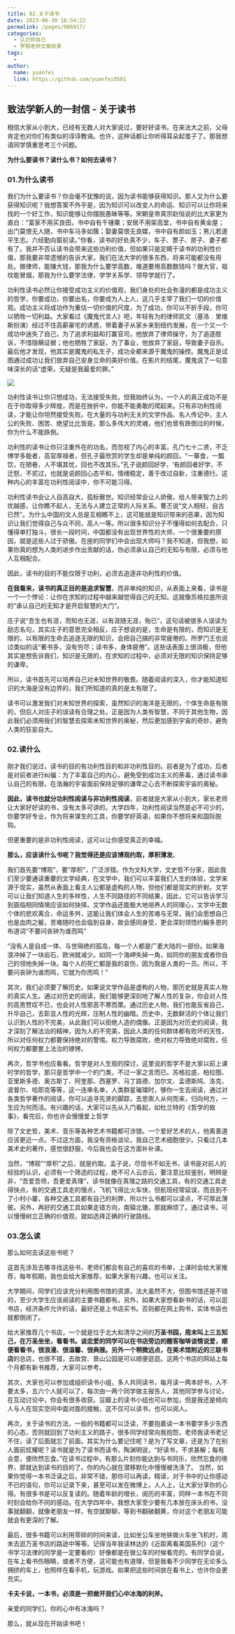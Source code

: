 ```yaml
---
title: 02.关于读书
date: 2023-06-30 16:54:22
permalink: /pages/986917/
categories:
  - 认识你自己
  - 罗翔老师文章收录
tags:
  - 
author: 
  name: yuanfei
  link: https://github.com/yuanfei0501
---
```

## 致法学新人的一封信 - 关于读书
相信大家从小到大，已经有无数人对大家说过，要好好读书。在来法大之前，父母肯定也对你们有类似的谆谆教诲。也许，这种话都让你听得耳朵起茧子了。那我想请同学慎重思考三个问题。

**为什么要读书？读什么书？如何去读书？**

### 01.为什么读书

​		我们为什么要读书？你会毫不犹豫的说，因为读书能够获得知识。那人又为什么要获得知识呢？我想答案不外乎是，因为知识可以改变人的命运、知识可以让你将来找的一个好工作，知识能够让你摆脱愚昧等等。宋朝皇帝真宗赵恒说的比大家更为直白：“富家不用买良田，书中自有千锺粟；安居不用架高堂，书中自有黄金屋；出门莫恨无人随，书中车马多如簇；娶妻莫恨无良媒，书中自有颜如玉；男儿若遂平生志。六经勤向窗前读。”你看，读书的好处真不少，车子、票子、房子、妻子都有了。
​		我并不否认读书会带来这些功利价值，但如果只是定睛于读书的功利性价值，那我要非常遗憾的告诉大家，我们在法大学的很多东西，将来可能都没有用处。做律师，能赚大钱，那我为什么要学高数，难道要用高数数钱吗？做大官，祖坟能冒烟，那我为什么要学法律，学学关系学、领导学就行了。

​		功利性读书必然让你接受成功主义的价值观，我们身处的社会弥漫的都是成功主义的哲学，你要成功，你要出名，你要成为人上人，这几乎主宰了我们一切的价值观。成功主义将成功作为重估一切价值的尺度，为了成功，你可以不折手段，你可以牺牲一切利益。大家看过《魔鬼代言人》吧，年轻有为的律师凯文（基洛﹒里维斯扮演）经过不住高薪豪宅的诱惑，带着妻子从家乡来到纽约发展，在一个又一个成功中迷失了自己，为了追求利益和打赢官司，他放弃了律师操守，为了追逐胜诉，不惜隐瞒证据；他也牺牲了家庭，为了事业，他放弃了家庭，导致妻子自杀。最后他才发现，他其实是魔鬼的私生子，成功全都来源于魔鬼的操控。魔鬼正是试图通过成功让我们放弃自己安身立命的美好价值。在影片的结尾，魔鬼说了一句意味深长的话“虚荣，无疑是我最爱的罪。”

![](./pic/snipaste20220523_093501.jpg)

​		功利性读书让你只想成功，无法接受失败。但我始终认为，一个人的真正成功不是在于你取得多少辉煌，而是在挫折中，你能不能勇敢的爬起来。只有非功利性阅读，才能让你坦然接受失败。在大量的与功利无关的文学作品、名人传记中，主人公的失败、困苦、绝望比比皆是。那么多伟大的灵魂，他们也曾有跌倒过的时候，你为什么不能跌倒。

​		功利性的读书让你只注重外在的功名，而忽视了内心的丰富。孔门七十二贤，不乏博学多能者，高官厚禄者，但孔子最欣赏的学生却是单纯的颜回，“一箪食，一瓢饮，在陋巷，人不堪其忧，回也不改其乐。”孔子说颜回好学，‘有颜回者好学，不迁怒，不贰过，也就是说颜回心态平和，情绪稳定，善于改过自新，注重德行。这种内心的丰富在功利性阅读中，你不可能习得。

​		功利性读书会让人自高自大，孤标傲世。知识经常会让人骄傲，给人带来智力上的优越感，让你瞧不起人，无法与人建立正常的人际关系。曹丕说“文人相轻，自古已然”。为什么中国的文人总是互相瞧不上，这可能就是知识带来的恶果，因为知识让我们觉得自己与众不同，高人一等。所以很多知识分子不懂得如何去配合，只懂得单打独斗，很长一段时间，中国都没有出现世界性的大师，一个很重要的原因，就是这些人过于骄傲。在座的同学们中会出现大师吗？我不知道，但我想，如果你真的想为人类的进步作出贡献的话，你必须承认自己的无知与有限，必须与他人互相配合。

因此，读书的目的不能仅限于功利，必须去追逐非功利性的价值。

**在我看来，读书的真正目的是追求智慧**，而非单纯的知识，从表面上来看，读书是一个一个悖论：让你在求知的过程中越来越觉得自己的无知。这就像苏格拉底所说的“承认自己的无知才是开启智慧的大门”。

庄子说“吾生也有涯，而知也无涯，以有涯随无涯，殆已”，这句话被很多人误读为励志名句，其实庄子的意思完全相反，庄子想说的是，生命是有限的，而知识是无限的，以有限的生命去追逐无限的知识，会把自己搞的非常疲倦的。所罗门王也说过类似的话“著书多，没有穷尽；读书多，身体疲倦”。这些话表面上很消极，但他其实是想告诉我们，知识是无限的，在求知的过程中，必须对无限的知识保持足够的谦卑。

所以，读书首先可以培养自己对未知世界的敬畏。随着阅读的深入，你才能知道知识的大海是没有边界的，我们所知道的真的是太有限了。

读书可以激发我们对未知世界的探索，虽然知识的海洋是无限的，个体生命是有限的，但后人对庄子的误读有合理之处。正是因为人类有智慧，不同于其他生物，因此我们必须用我们的智慧去探索未知世界的奥秘，然后更加感到宇宙的奇妙，避免人类的狂妄自大。

### 02.读什么

刚才我们说过，读书的目的有功利性目的和非功利性目的。前者是为了成功，后者是对前者进行纠偏：为了丰富自己的内心，避免受到成功主义的荼毒，通过读书承认自己的有限，在浩瀚的宇宙面前保持足够的谦卑之心去不断探索宇宙的奥秘。

**因此，读书也就分功利性阅读与非功利性阅读**，前者就是大家从小到大，家长老师让大家好好读的书，没有太多可讲的。大学四年，功利性阅读当然是必不可少的，你要学好专业，作为将来谋生的工具，你要学好英语，如果你不想将来和国际脱钩。

但更重要的是非功利性阅读，这可以让你感受真正的幸福。

**那么，应该读什么书呢？我觉得还是应该博观约取，厚积薄发**。

​		我们首先要“博观”，要“厚积”，广泛涉猎。作为文科大学，文史哲不分家，因此我们至少要通读重要的文学经典，在文学中，我们可以丰富我们人生的体验，文学来源于现实，虽然从表面上看主人公都是虚构的人物，但他们都是现实的折射。文学可以让我们知道人生的多样性，人生不同路径的不同结果，因此，它可以告诉学习到面临相同情境应该如何抉择。文学作品还能极大地培养人的同理心，文学中无数个体的悲欢离合，命运多舛，这能让我们体会人生的苦难与无常，我们会思想自己也是血肉之躯，苦难随时也会临到自身，故会感同身受，更会深刻领悟约翰多恩的布道词“不要问丧钟为谁而鸣”

“没有人是自成一体、与世隔绝的孤岛，每一个人都是广袤大陆的一部份。如果海浪冲掉了一块岩石，欧洲就减少。如同一个海岬失掉一角，如同你的朋友或者你自己的领地失掉一块。每个人的死亡都是我的哀伤，因为我是人类的一员。所以，不要问丧钟为谁而鸣，它就为你而鸣！”

​		其次，我们必须要了解历史。如果说文学作品是虚构的人物，那历史就是真实人物的真实人生。通过对历史的阅读，我们能够更深刻地了解人性的复杂，你会对人性的高贵赞叹不已，也会对人性邪恶不寒而栗。通过历史人物，我们也能反省自己，升华自己，去彰显人性的光辉，压制人性的幽暗。历史中，无数鲜活的个体让我们认识到人性的不完美，从此我们可以拒绝人造的偶像。正是因为对历史的阅读，我才深刻了解法治的精神，因为人的不完美，因此人类的任何群体都有败坏的天性，所以对任何权力都要保持绝对的警惕。权力导致腐败，绝对权力导致绝对腐败，任何权力都要套上法治的镣铐。

​		再次，哲学书也应看看。哲学是对人生观的探讨，这里说的哲学不是大家以前上课时学的哲学，那只是哲学中一个的门类，不过一家之言而已。苏格拉底、柏拉图、亚里斯多德、奥古斯丁、阿奎那、西塞罗、马丁路德、加尔文、孟德斯鸠、洛克、波普尔、哈耶克等等，这一连串名单，人类群星璀璨时，够你一生去阅读，通过对各类哲学著作的阅读，你可以追寻先贤的脚踪，去思索人从何而来，归向何方，一生应为何而活。有兴趣的话，大家可以先从入门看起，如杜兰特的《哲学的故事》，看完后，你也许会慢慢爱上哲学

除了文史哲，美术、音乐等各种艺术书籍都可涉猎。一个爱好艺术的人，他离善道应该更近一点。不过这方面，我没有资格谈论，我自己艺术细胞很少。只看过几本美术史的著作，感觉很舒服，今后我也会在这方面补补课。

当然，“博观”“厚积”之后，就是约取。孟子说，尽信书不如无书，读书是对前人的经验的认识，必须有一个筛选的过程，绝不可人云亦云，要注意比较鉴别，明辨是非，“吾爱吾师，吾更爱真理”，读书就像在真理之路的交通工具，有的交通工具走得快点，有的交通工具走的慢点，飞机飞得比火车快，但航班经常延误，而且到不了小村小寨，各种交通工具都有自己的利弊，所以什么书都可以读点，不可厚此薄彼。另外，再好的交通工具如果走错方向，南辕北辙，那就麻烦了。通过读书，可以慢慢树立正确的价值观，就如选择正确的行驶路线。

### 03.怎么读
那么如何去读这些书呢？

这首先涉及去哪寻找这些书，老师们都会有自己的喜欢的书单，上课时会给大家推荐，每年假期，我也会给大家推荐，如果大家有兴趣，也可以关注。

大学期间，同学们应该充分利用图书馆的资源，法大虽然不大，但图书馆还是不错的，至少大学生应该阅读的主要书籍都有。另外，如果大家想看新书的话，可以逛书店，经济条件允许的话，最好还是上书店买书。否则都在网上购书，实体书店也就都倒闭了。

​		给大家推荐几个书店，一个就是位于北大和清华之间的**万圣书园，**周末叫上三五知己，在万圣坐坐，看看书。谈恋爱的同学可以在书店旁边的醒客咖啡谈情说爱，顺便看看书，很浪漫、很温馨、很典雅。另外一个稍微远点，在美术馆附近的**三联书店**的总店，也很不错，去故宫、景山公园是可以顺便逛逛。这两个书店的网站上每个月都有新书推荐，大家可以参考。

​		其次，大家也可以参加或组织读书小组，多人共同读书，每月读一两本好书，人不要太多，五六个人就可以了，每次由一两个同学做主报告人，其他同学参与讨论，在互动讨论中，你会有很多收获。豆瓣上的读书小组也可以参加，但是我还是倾向人与人在现实空间中面对面的接触，这不仅可以读书，也可以阅人。

​		再次，关于读书的方法，一般的书籍都可以泛读，不要抱着读一本书要学多少东西的心态，否则就回到了功利主义的路子，很多同学经常向我抱怨，老师我读书老记不住，读了后面就忘了前面。其实为什么要记住呢？是为了写文章，还是为了在别人面前炫耀呢？读书就是为了读书而读书，陶渊明说，“好读书，不求甚解；每有会意，便欣然忘食。”在读书过程中，有那么片刻你能达到与书同乐，欣然忘食的境界，那就达到读书的目的了。你的内心就在潜移默化中慢慢被洗涤了。
当然，如果你觉得一本书泛读之后，非常不错，那你可以再读，精读，对于书中的让你感动不已的语句，你可以记录下来，甚至可以发在微博上，人人上，让大家分享你的心得。有很多书是可以反复读的。随着年龄的增长，阅历的丰富，同样一本书在不同时刻会给你不同的感动。在大学四年中，我想大家至少要有几本放在床头的书，没事就翻翻，就像老朋友一样，有空就聊聊，等到书翻破翻黄，你对这个老朋友可能就会有更深的了解。

最后，很多书籍可以利用零碎的时间来读，比如坐公车坐地铁做火车坐飞机时，周末去逛万圣书店的路途中等等。记得当年我读林达的《近距离看美国系列》（这个书学习法律的同学是一定要看的）好像都是在做公车的时候看完的。有同学会说，在车上看书伤眼睛，或者不方便，这可能也有道理，但是我看不少同学在无论多么拥挤的车上，也照样在看手机，玩游戏。如果把这些时间放在看书上，也许你会更充实。

**卡夫卡说，一本书，必须是一把凿开我们心中冰海的利斧。**

亲爱的同学们，你的心中有冰海吗？

那么，就从现在开始读书吧！